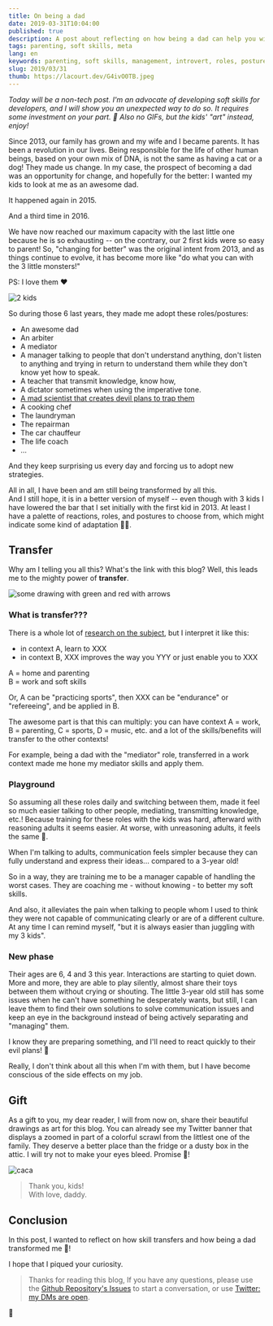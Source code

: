 ```yaml
---
title: On being a dad
date: 2019-03-31T10:04:00
published: true
description: A post about reflecting on how being a dad can help you with soft skills 🤣!
tags: parenting, soft skills, meta
lang: en
keywords: parenting, soft skills, management, introvert, roles, postures, geek dad
slug: 2019/03/31
thumb: https://lacourt.dev/G4ivO0TB.jpeg
---
```

*Today will be a non-tech post. I'm an advocate of developing soft skills for developers, and I will show you an unexpected way to do so. It requires some investment on your part. 🤣 Also no GIFs, but the kids' "art" instead, enjoy!*

Since 2013, our family has grown and my wife and I became parents. It has been a revolution in our lives. Being responsible for the life of other human beings, based on your own mix of DNA, is not the same as having a cat or a dog! They made us change. In my case, the prospect of becoming a dad was an opportunity for change, and hopefully for the better: I wanted my kids to look at me as an awesome dad.

It happened again in 2015.

And a third time in 2016.

We have now reached our maximum capacity with the last little one because he is so exhausting -- on the contrary, our 2 first kids were so easy to parent!
So, "changing for better" was the original intent from 2013, and as things continue to evolve, it has become more like "do what you can with the 3 little monsters!"

PS: I love them ❤️

![2 kids](kids.png)

So during those 6 last years, they made me adopt these roles/postures:

- An awesome dad
- An arbiter
- A mediator
- A manager talking to people that don't understand anything, don't listen to anything and trying in return to understand them while they don't know yet how to speak.
- A teacher that transmit knowledge, know how,
- A dictator sometimes when using the imperative tone.
- [A mad scientist that creates devil plans to trap them](/2019/03/26)
- A cooking chef
- The laundryman
- The repairman
- The car chauffeur
- The life coach
- ...

And they keep surprising us every day and forcing us to adopt new strategies.

All in all, I have been and am still being transformed by all this.<br/>
And I still hope, it is in a better version of myself -- even though with 3 kids I have lowered the bar that I set initially with the first kid in 2013. At least I have a palette of reactions, roles, and postures to choose from, which might indicate some kind of adaptation 🤔🤓.

## Transfer

Why am I telling you all this? What's the link with this blog? Well, this leads me to the mighty power of **transfer**.

![some drawing with green and red with arrows](G4ivO0TB.jpeg)

### What is transfer???

There is a whole lot of [research on the subject](https://en.wikipedia.org/wiki/Transfer_of_learning), but I interpret it like this:

- in context A, learn to XXX
- in context B, XXX improves the way you YYY or just enable you to XXX

A = home and parenting<br/>
B = work and soft skills

Or, A can be "practicing sports", then XXX can be "endurance" or "refereeing", and be applied in B.

The awesome part is that this can multiply: you can have context A = work, B = parenting, C = sports, D = music, etc. and a lot of the skills/benefits will transfer to the other contexts!

For example, being a dad with the "mediator" role, transferred in a work context made me hone my mediator skills and apply them.

### Playground

So assuming all these roles daily and switching between them, made it feel so much easier talking to other people, mediating, transmitting knowledge, etc.!
Because training for these roles with the kids was hard, afterward with reasoning adults it seems easier. At worse, with unreasoning adults, it feels the same 🤣.

When I'm talking to adults, communication feels simpler because they can fully understand and express their ideas... compared to a 3-year old!

So in a way, they are training me to be a manager capable of handling the worst cases. They are coaching me - without knowing - to better my soft skills.

And also, it alleviates the pain when talking to people whom I used to think they were not capable of communicating clearly or are of a different culture. At any time I can remind myself, "but it is always easier than juggling with my 3 kids".

### New phase

Their ages are 6, 4 and 3 this year. Interactions are starting to quiet down. More and more, they are able to play silently, almost share their toys between them without crying or shouting. The little 3-year old still has some issues when he can't have something he desperately wants, but still, I can leave them to find their own solutions to solve communication issues and keep an eye in the background instead of being actively separating and "managing" them.

I know they are preparing something, and I'll need to react quickly to their evil plans! 🤣

Really, I don't think about all this when I'm with them, but I have become conscious of the side effects on my job.

## Gift

As a gift to you, my dear reader, I will from now on, share their beautiful drawings as art for this blog. You can already see my Twitter banner that displays a zoomed in part of a colorful scrawl from the littlest one of the family. They deserve a better place than the fridge or a dusty box in the attic. I will try not to make your eyes bleed. Promise 🤞!

![caca](caca.jpeg)

> Thank you, kids!<br/>
> With love, daddy.

## Conclusion

In this post, I wanted to reflect on how skill transfers and how being a dad transformed me 🤣!

I hope that I piqued your curiosity.

> Thanks for reading this blog, If you have any questions, please use the [Github Repository's Issues](https://github.com/doppelganger9/blog/issues) to start a conversation, or use [Twitter: my DMs are open](https://twitter.com/doppelganger9).

👋
